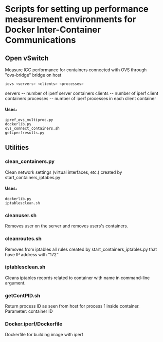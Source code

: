 # Scripts for setting up performance measurement environments for Docker Inter-Container Communications

## Open vSwitch

Measure ICC performance for containers connected with OVS through "ovs-bridge" bridge on host

```bash
iovs <servers> <clients> <processes>
```
servers -- number of iperf server containers
clients -- number of iperf client containers
processes -- number of iperf processes in each client container

#### Uses:
    ipref_ovs_multiproc.py
    dockerlib.py
    ovs_connect_containers.sh
    getiperfresults.py

## Utilities

### clean_containers.py

Clean network settings (virtual interfaces, etc.) created by start_containers_iptabes.py

#### Uses:
	dockerlib.py
	iptablesclean.sh


### cleanuser.sh

Removes user on the server and removes users's containers.

### cleanroutes.sh

Removes from iptables all rules created by start_containers_iptables.py that have IP address with “172”


### iptablesclean.sh

Cleans iptables records related to container with name in command-line argument.

### getContPID.sh

Return process ID as seen from host for process 1 inside container.
Parameter: container ID

### Docker.iperf/Dockerfile

Dockerfile for building image with iperf
